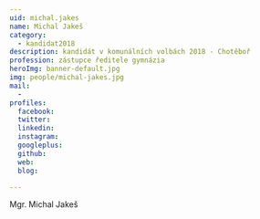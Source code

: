 ```yaml
---
uid: michal.jakes
name: Michal Jakeš
category:
  - kandidat2018
description: kandidát v komunálních volbách 2018 - Chotěboř
profession: zástupce ředitele gymnázia
heroImg: banner-default.jpg
img: people/michal-jakes.jpg
mail:
  -
profiles:
  facebook:
  twitter:
  linkedin:
  instagram:
  googleplus:
  github:
  web:
  blog:

---
```


Mgr. Michal Jakeš
